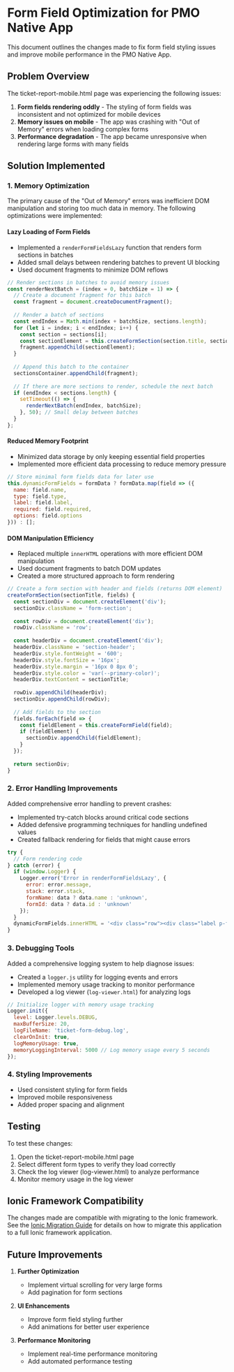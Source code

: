 # Form Field Optimization for PMO Native App

This document outlines the changes made to fix form field styling issues and improve mobile performance in the PMO Native App.

## Problem Overview

The ticket-report-mobile.html page was experiencing the following issues:

1. **Form fields rendering oddly** - The styling of form fields was inconsistent and not optimized for mobile devices
2. **Memory issues on mobile** - The app was crashing with "Out of Memory" errors when loading complex forms
3. **Performance degradation** - The app became unresponsive when rendering large forms with many fields

## Solution Implemented

### 1. Memory Optimization

The primary cause of the "Out of Memory" errors was inefficient DOM manipulation and storing too much data in memory. The following optimizations were implemented:

#### Lazy Loading of Form Fields

- Implemented a `renderFormFieldsLazy` function that renders form sections in batches
- Added small delays between rendering batches to prevent UI blocking
- Used document fragments to minimize DOM reflows

```javascript
// Render sections in batches to avoid memory issues
const renderNextBatch = (index = 0, batchSize = 1) => {
  // Create a document fragment for this batch
  const fragment = document.createDocumentFragment();
  
  // Render a batch of sections
  const endIndex = Math.min(index + batchSize, sections.length);
  for (let i = index; i < endIndex; i++) {
    const section = sections[i];
    const sectionElement = this.createFormSection(section.title, section.fields);
    fragment.appendChild(sectionElement);
  }
  
  // Append this batch to the container
  sectionsContainer.appendChild(fragment);
  
  // If there are more sections to render, schedule the next batch
  if (endIndex < sections.length) {
    setTimeout(() => {
      renderNextBatch(endIndex, batchSize);
    }, 50); // Small delay between batches
  }
};
```

#### Reduced Memory Footprint

- Minimized data storage by only keeping essential field properties
- Implemented more efficient data processing to reduce memory pressure

```javascript
// Store minimal form fields data for later use
this.dynamicFormFields = formData ? formData.map(field => ({
  name: field.name,
  type: field.type,
  label: field.label,
  required: field.required,
  options: field.options
})) : [];
```

#### DOM Manipulation Efficiency

- Replaced multiple `innerHTML` operations with more efficient DOM manipulation
- Used document fragments to batch DOM updates
- Created a more structured approach to form rendering

```javascript
// Create a form section with header and fields (returns DOM element)
createFormSection(sectionTitle, fields) {
  const sectionDiv = document.createElement('div');
  sectionDiv.className = 'form-section';
  
  const rowDiv = document.createElement('div');
  rowDiv.className = 'row';
  
  const headerDiv = document.createElement('div');
  headerDiv.className = 'section-header';
  headerDiv.style.fontWeight = '600';
  headerDiv.style.fontSize = '16px';
  headerDiv.style.margin = '16px 0 8px 0';
  headerDiv.style.color = 'var(--primary-color)';
  headerDiv.textContent = sectionTitle;
  
  rowDiv.appendChild(headerDiv);
  sectionDiv.appendChild(rowDiv);
  
  // Add fields to the section
  fields.forEach(field => {
    const fieldElement = this.createFormField(field);
    if (fieldElement) {
      sectionDiv.appendChild(fieldElement);
    }
  });
  
  return sectionDiv;
}
```

### 2. Error Handling Improvements

Added comprehensive error handling to prevent crashes:

- Implemented try-catch blocks around critical code sections
- Added defensive programming techniques for handling undefined values
- Created fallback rendering for fields that might cause errors

```javascript
try {
  // Form rendering code
} catch (error) {
  if (window.Logger) {
    Logger.error('Error in renderFormFieldsLazy', { 
      error: error.message,
      stack: error.stack,
      formName: data ? data.name : 'unknown',
      formId: data ? data.id : 'unknown'
    });
  }
  dynamicFormFields.innerHTML = '<div class="row"><div class="label p-form-label">Error rendering form fields</div></div>';
}
```

### 3. Debugging Tools

Added a comprehensive logging system to help diagnose issues:

- Created a `logger.js` utility for logging events and errors
- Implemented memory usage tracking to monitor performance
- Developed a log viewer (`log-viewer.html`) for analyzing logs

```javascript
// Initialize logger with memory usage tracking
Logger.init({
  level: Logger.levels.DEBUG,
  maxBufferSize: 20,
  logFileName: 'ticket-form-debug.log',
  clearOnInit: true,
  logMemoryUsage: true,
  memoryLoggingInterval: 5000 // Log memory usage every 5 seconds
});
```

### 4. Styling Improvements

- Used consistent styling for form fields
- Improved mobile responsiveness
- Added proper spacing and alignment

## Testing

To test these changes:

1. Open the ticket-report-mobile.html page
2. Select different form types to verify they load correctly
3. Check the log viewer (log-viewer.html) to analyze performance
4. Monitor memory usage in the log viewer

## Ionic Framework Compatibility

The changes made are compatible with migrating to the Ionic framework. See the [Ionic Migration Guide](./IONIC-MIGRATION-GUIDE.md) for details on how to migrate this application to a full Ionic framework application.

## Future Improvements

1. **Further Optimization**
   - Implement virtual scrolling for very large forms
   - Add pagination for form sections

2. **UI Enhancements**
   - Improve form field styling further
   - Add animations for better user experience

3. **Performance Monitoring**
   - Implement real-time performance monitoring
   - Add automated performance testing